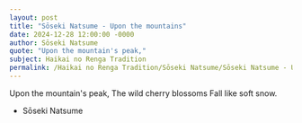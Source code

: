 ```yaml
---
layout: post
title: "Sōseki Natsume - Upon the mountains"
date: 2024-12-28 12:00:00 -0000
author: Sōseki Natsume
quote: "Upon the mountain's peak,"
subject: Haikai no Renga Tradition
permalink: /Haikai no Renga Tradition/Sōseki Natsume/Sōseki Natsume - Upon the mountains
---
```


Upon the mountain's peak,
The wild cherry blossoms
Fall like soft snow.

- Sōseki Natsume
